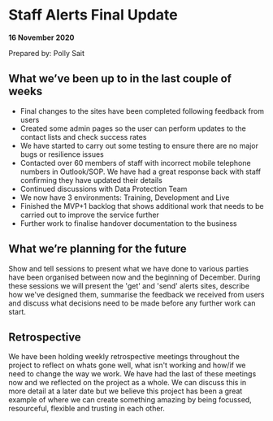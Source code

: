 # Staff Alerts Final Update
**16 November 2020** 

Prepared by: Polly Sait

## What we’ve been up to​ in the last couple of weeks​

* Final changes to the sites have been completed following feedback from users
* Created some admin pages so the user can perform updates to the contact lists and check success rates
* We have started to carry out some testing to ensure there are no major bugs or resilience issues 
* Contacted over 60 members of staff with incorrect mobile telephone numbers in Outlook/SOP. We have had a great response back with staff confirming they have updated their details
* Continued discussions with Data Protection Team 
* We now have 3 environments: Training, Development and Live
* Finished the MVP+1 backlog that shows additional work that needs to be carried out to improve the service further
* Further work to finalise handover documentation to the business

## What we’re planning for the future

Show and tell sessions to present what we have done to various parties have been organised between now and the beginning of December. During these sessions we will present the 'get' and 'send' alerts sites, describe how we've designed them, summarise the feedback we received from users and discuss what decisions need to be made before any further work can start.

## Retrospective

We have been holding weekly retrospective meetings throughout the project to reflect on whats gone well, what isn't working and how/if we need to change the way we work. We have had the last of these meetings now and we reflected on the project as a whole. We can discuss this in more detail at a later date but we believe this project has been a great example of where we can create something amazing by being focussed, resourceful, flexible and trusting in each other. 
